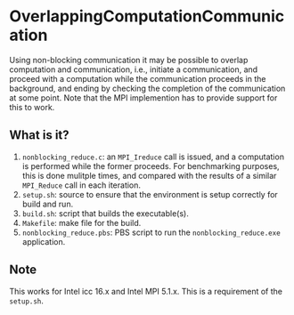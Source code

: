 # OverlappingComputationCommunication
Using non-blocking communication it may be possible to overlap computation
and communication, i.e., initiate a communication, and proceed with a
computation while the communication proceeds in the background, and ending
by checking the completion of the communication at some point.
Note that the MPI implemention has to provide support for this to work.

## What is it?
1. `nonblocking_reduce.c`: an `MPI_Ireduce` call is issued, and a
    computation is performed while the former proceeds.  For benchmarking
    purposes, this is done mulitple times, and compared with the results of
    a similar `MPI_Reduce` call in each iteration.
1. `setup.sh`: source to ensure that the environment is setup correctly
    for build and run.
1. `build.sh`: script that builds the executable(s).
1. `Makefile`: make file for the build.
1. `nonblocking_reduce.pbs`: PBS script to run the `nonblocking_reduce.exe`
    application.

## Note
This works for Intel icc 16.x and Intel MPI 5.1.x.  This is a requirement
of the `setup.sh`.
